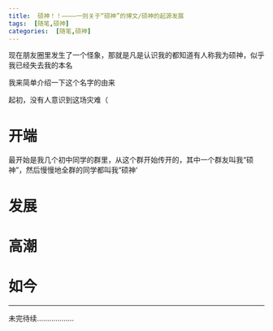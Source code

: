 ```yaml
---
title:  硕神！！————一则关于“硕神”的博文/硕神的起源发展
tags:  [随笔,硕神]
categories:  [随笔,硕神]
---
```


现在朋友圈里发生了一个怪象，那就是凡是认识我的都知道有人称我为硕神，似乎我已经失去我的本名

我来简单介绍一下这个名字的由来

起初，没有人意识到这场灾难（

# 开端

最开始是我几个初中同学的群里，从这个群开始传开的，其中一个群友叫我“硕神”，然后慢慢地全群的同学都叫我“硕神‘

# 发展

# 高潮

# 如今

---

未完待续………………

